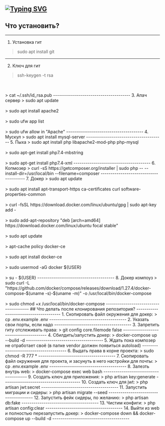 [![Typing SVG](https://readme-typing-svg.herokuapp.com?color=%56025c&lines=SanyaDiplom+almost+ready)](https://vk.com/lampanon)
---------------------------------------
## Что установить?
---------------------------------------
1. Установка гит
> sudo apt install git
---------------------------------------
2. Ключ для гит
> ssh-keygen -t rsa
<br/>
<br/>
> cat ~/.ssh/id_rsa.pub
---------------------------------------
3. Апач сервер
> sudo apt update
<br/>
<br/>
> sudo apt install apache2
<br/>
<br/>
> sudo ufw app list
<br/>
<br/>
> sudo ufw allow in "Apache"
---------------------------------------
4. Мускул
> sudo apt install mysql-server
---------------------------------------
5. Пыха
> sudo apt install php libapache2-mod-php php-mysql
<br/>
<br/>
> sudo apt-get install php7.4-mbstring
<br/>
<br/>
> sudo apt-get install php7.4-xml
---------------------------------------
6. Копмозер
> curl -sS https://getcomposer.org/installer | sudo php -- --install-dir=/usr/local/bin --filename=composer
---------------------------------------
7. Докер
> sudo apt update
<br/>
<br/>
> sudo apt install apt-transport-https ca-certificates curl software-properties-common
<br/>
<br/>
> curl -fsSL https://download.docker.com/linux/ubuntu/gpg | sudo apt-key add -
<br/>
<br/>
> sudo add-apt-repository "deb [arch=amd64] https://download.docker.com/linux/ubuntu focal stable"
<br/>
<br/>
> sudo apt update
<br/>
<br/>
> apt-cache policy docker-ce
<br/>
<br/>
> sudo apt install docker-ce
<br/>
<br/>
> sudo usermod -aG docker ${USER}
<br/>
<br/>
> su - ${USER}
---------------------------------------
8. Докер компоуз
> sudo curl -L "https://github.com/docker/compose/releases/download/1.27.4/docker-compose-$(uname -s)-$(uname -m)" -o /usr/local/bin/docker-compose
<br/>
<br/>
> sudo chmod +x /usr/local/bin/docker-compose
---------------------------------------
## Что делать после клонирования репозитория?
---------------------------------------
1. Скопировать файл окружения для докер:
> cp .env.example .env
---------------------------------------
2. Указать свои порты, если надо
---------------------------------------
3. Запретить гиту отслеживать права:
> git config core.filemode false
---------------------------------------
4. Сбилдить/запустить докер:
> docker-compose up --build -d
---------------------------------------
5. Ждать пока композер не отработает своё (в папке vendor должен появиться autoload)
---------------------------------------
6. Выдать права в корне проекта:
> sudo chmod -R 777 *
---------------------------------------
7. Скопировать файл окружения для проекта, и засунуть в него настройки для почты:
> cp .env.example .env
---------------------------------------
8. Залезть внутрь web:
> docker-compose exec web bash
---------------------------------------
9. Создать ключ для приложения:
> php artisan key:generate
---------------------------------------
10. Создать ключ для jwt:
> php artisan jwt:secret
---------------------------------------
11. Запустить миграции и сидеры:
> php artisan migrate --seed
---------------------------------------
12. Запустить фейк сидеры, по желанию:
> php artisan db:fake
---------------------------------------
13. Чистим конфиги:
> php artisan config:clear
---------------------------------------
14. Выйти из web и полностью перезапустить докер:
> docker-compose down && docker-compose up --build -d
---------------------------------------
